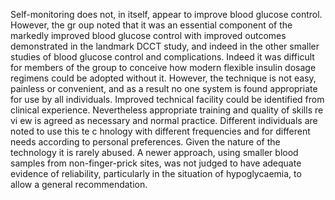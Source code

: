 Self-monitoring does not, in itself, appear to improve blood glucose control. However, the gr oup noted that it was an essential component of the markedly improved blood glucose control with improved outcomes demonstrated in the landmark DCCT study, and indeed in the other smaller studies of blood glucose control and complications. Indeed it was difficult for members of the group to conceive how modern flexible insulin dosage regimens could be adopted without it. However, the technique is not easy, painless or convenient, and as a result no one system is found appropriate for use by all individuals. Improved technical facility could be identified from clinical experience. Nevertheless appropriate training and quality of skills re vi ew is agreed as necessary and normal practice. Different individuals are noted to use this te c hnology with different frequencies and for different needs according to personal preferences. Given the nature of the technology it is rarely abused. A newer approach, using smaller blood samples from non-finger-prick sites, was not judged to have adequate evidence of reliability, particularly in the situation of hypoglycaemia, to allow a general recommendation.